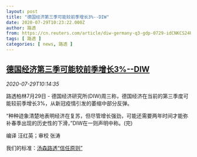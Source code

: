 ```yaml
---
layout: post
title: "德国经济第三季可能较前季增长3%--DIW"
date: 2020-07-29T10:23:22.000Z
author: 路透
from: https://cn.reuters.com/article/diw-germany-q3-gdp-0729-idCNKCS24U1GY
tags: [ 路透 ]
categories: [ news, 路透 ]
---
```

<!--1596018202000-->
[德国经济第三季可能较前季增长3%--DIW](https://cn.reuters.com/article/diw-germany-q3-gdp-0729-idCNKCS24U1GY)
------

<div>
<div><i>2020-07-29T10:14:35</i></div><div class="StandardArticleBody_body"><p>路透柏林7月29日 - 德国经济研究所(DIW)周三称，德国经济在当前的第三季度可能较前季增长3%，从新冠疫情引发的萎缩中部分反弹。 </p><p>“种种迹象清楚地表明经济在复苏，但尽管增长强劲，可能还需要两年时间才能弥补春季出现的历史性的下滑，”DIW在一则声明中称。(完) </p><div class="Attribution_container"><div class="Attribution_attribution"><p class="Attribution_content">编译 汪红英；审校 张涛 </p></div></div><div class="StandardArticleBody_trustBadgeContainer"><span class="StandardArticleBody_trustBadgeTitle">我们的标准：</span><span class="trustBadgeUrl"><a href="https://www.thomsonreuters.cn/content/dam/openweb/documents/pdf/china/brochures/about-us-1.pdf">汤森路透“信任原则”</a></span></div></div>
</div>
